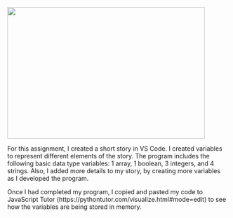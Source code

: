 <img src="https://user-images.githubusercontent.com/77303061/185214511-5eb740d5-66ab-4fd7-8202-ef60236b84b9.png" width="450px" height="300px"/>


<p>For this assignment, I created a short story in VS Code. I created variables to represent different elements of the story. The program includes the following basic data type variables: 1 array, 1 boolean, 3 integers, and 4 strings. Also, I added more details to my story, by creating more variables as I developed the program.</p> 

<p>Once I had completed my program, I copied and pasted my code to JavaScript Tutor (https://pythontutor.com/visualize.html#mode=edit) to see how the variables are being stored in memory.</p> 
